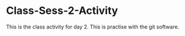 # Class-Sess-2-Activity
This is the class activity for day 2. This is practise with the git software.
